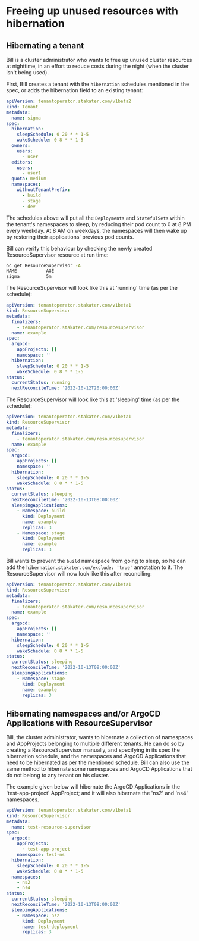 # Freeing up unused resources with hibernation

## Hibernating a tenant

Bill is a cluster administrator who wants to free up unused cluster resources at nighttime, in an effort to reduce costs during the night (when the cluster isn't being used).

First, Bill creates a tenant with the `hibernation` schedules mentioned in the spec, or adds the hibernation field to an existing tenant:

```yaml
apiVersion: tenantoperator.stakater.com/v1beta2
kind: Tenant
metadata:
  name: sigma
spec:
  hibernation:
    sleepSchedule: 0 20 * * 1-5
    wakeSchedule: 0 8 * * 1-5
  owners:
    users:
      - user
  editors:
    users:
      - user1
  quota: medium
  namespaces:
    withoutTenantPrefix:
      - build
      - stage
      - dev
```

The schedules above will put all the `Deployments` and `StatefulSets` within the tenant's namespaces to sleep, by reducing their pod count to 0 at 8 PM every weekday. At 8 AM on weekdays, the namespaces will then wake up by restoring their applications' previous pod counts.

Bill can verify this behaviour by checking the newly created ResourceSupervisor resource at run time:

```bash
oc get ResourceSupervisor -A
NAME           AGE
sigma          5m
```

The ResourceSupervisor will look like this at 'running' time (as per the schedule):

```yaml
apiVersion: tenantoperator.stakater.com/v1beta1
kind: ResourceSupervisor
metadata:
  finalizers:
    - tenantoperator.stakater.com/resourcesupervisor
  name: example
spec:
  argocd:
    appProjects: []
    namespace: ''
  hibernation:
    sleepSchedule: 0 20 * * 1-5
    wakeSchedule: 0 8 * * 1-5
status:
  currentStatus: running
  nextReconcileTime: '2022-10-12T20:00:00Z'
```

The ResourceSupervisor will look like this at 'sleeping' time (as per the schedule):

```yaml
apiVersion: tenantoperator.stakater.com/v1beta1
kind: ResourceSupervisor
metadata:
  finalizers:
    - tenantoperator.stakater.com/resourcesupervisor
  name: example
spec:
  argocd:
    appProjects: []
    namespace: ''
  hibernation:
    sleepSchedule: 0 20 * * 1-5
    wakeSchedule: 0 8 * * 1-5
status:
  currentStatus: sleeping
  nextReconcileTime: '2022-10-13T08:00:00Z'
  sleepingApplications:
    - Namespace: build
      kind: Deployment
      name: example
      replicas: 3
    - Namespace: stage
      kind: Deployment
      name: example
      replicas: 3
```

Bill wants to prevent the `build` namespace from going to sleep, so he can add the `hibernation.stakater.com/exclude: 'true'` annotation to it. The ResourceSupervisor will now look like this after reconciling:

```yaml
apiVersion: tenantoperator.stakater.com/v1beta1
kind: ResourceSupervisor
metadata:
  finalizers:
    - tenantoperator.stakater.com/resourcesupervisor
  name: example
spec:
  argocd:
    appProjects: []
    namespace: ''
  hibernation:
    sleepSchedule: 0 20 * * 1-5
    wakeSchedule: 0 8 * * 1-5
status:
  currentStatus: sleeping
  nextReconcileTime: '2022-10-13T08:00:00Z'
  sleepingApplications:
    - Namespace: stage
      kind: Deployment
      name: example
      replicas: 3
```
## Hibernating namespaces and/or ArgoCD Applications with ResourceSupervisor

Bill, the cluster administrator, wants to hibernate a collection of namespaces and AppProjects belonging to multiple different tenants. He can do so by creating a ResourceSupervisor manually, and specifying in its spec the hibernation schedule, and the namespaces and ArgoCD Applications that need to be hibernated as per the mentioned schedule. 
Bill can also use the same method to hibernate some namespaces and ArgoCD Applications that do not belong to any tenant on his cluster.

The example given below will hibernate the ArgoCD Applications in the 'test-app-project' AppProject; and it will also hibernate the 'ns2' and 'ns4' namespaces.

```yaml
apiVersion: tenantoperator.stakater.com/v1beta1
kind: ResourceSupervisor
metadata:
  name: test-resource-supervisor
spec:
  argocd:
    appProjects:
      - test-app-project
    namespace: test-ns
  hibernation:
    sleepSchedule: 0 20 * * 1-5
    wakeSchedule: 0 8 * * 1-5
  namespaces:
    - ns2
    - ns4
status:
  currentStatus: sleeping
  nextReconcileTime: '2022-10-13T08:00:00Z'
  sleepingApplications:
    - Namespace: ns2
      kind: Deployment
      name: test-deployment
      replicas: 3
```